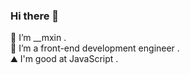 ### Hi there 👋

<!--
**mxin-d/mxin-d** is a ✨ _special_ ✨ repository because its `README.md` (this file) appears on your GitHub profile. -->

🔭 I’m __mxin . <br/>
🌱 I’m a front-end development engineer . <br/>
⛰ I'm good at JavaScript . <br/>
<!-- - 🤔 I’m looking for help with ...
- 💬 Ask me about ...
- 📫 How to reach me: ...
- 😄 Pronouns: ...
- ⚡ Fun fact: ... -->

